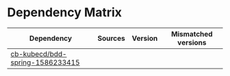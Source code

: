 # Dependency Matrix

Dependency | Sources | Version | Mismatched versions
---------- | ------- | ------- | -------------------
[cb-kubecd/bdd-spring-1586233415](https://github.com/cb-kubecd/bdd-spring-1586233415.git) |  | []() | 
